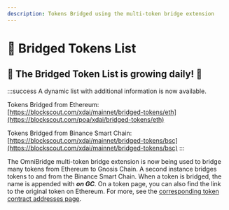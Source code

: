 ```yaml
---
description: Tokens Bridged using the multi-token bridge extension
---
```


# 🌱 Bridged Tokens List

## 🌱 The Bridged Token List is growing daily! 🌱

:::success
A dynamic list with additional information is now available.

Tokens Bridged from Ethereum: [https://blockscout.com/xdai/mainnet/bridged-tokens/eth](https://blockscout.com/poa/xdai/bridged-tokens/eth)

Tokens Bridged from Binance Smart Chain: [https://blockscout.com/xdai/mainnet/bridged-tokens/bsc](https://blockscout.com/xdai/mainnet/bridged-tokens/bsc)
:::

The OmniBridge multi-token bridge extension is now being used to bridge many tokens from Ethereum to Gnosis Chain. A second instance bridges tokens to and from the Binance Smart Chain. When a token is bridged, the name is appended with _**on GC**_. On a token page, you can also find the link to the original token on Ethereum. For more, see the [corresponding token contract addresses page](/specs/bridges/eth-gc/multi-token-extension/correspondence-of-bridgeable-tokens).
